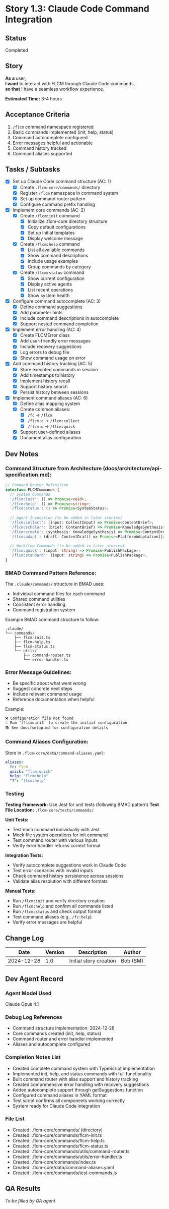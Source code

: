 # Story 1.3: Claude Code Command Integration

## Status
Completed

## Story
**As a** user,  
**I want** to interact with FLCM through Claude Code commands,  
**so that** I have a seamless workflow experience.

**Estimated Time:** 3-4 hours

## Acceptance Criteria
1. `/flcm` command namespace registered
2. Basic commands implemented (init, help, status)
3. Command autocomplete configured
4. Error messages helpful and actionable
5. Command history tracked
6. Command aliases supported

## Tasks / Subtasks
- [x] Set up Claude Code command structure (AC: 1)
  - [x] Create `.flcm-core/commands/` directory
  - [x] Register `/flcm` namespace in command system
  - [x] Set up command router pattern
  - [x] Configure command prefix handling
- [x] Implement core commands (AC: 2)
  - [x] Create `/flcm:init` command
    - [x] Initialize .flcm-core directory structure
    - [x] Copy default configurations
    - [x] Set up initial templates
    - [x] Display welcome message
  - [x] Create `/flcm:help` command
    - [x] List all available commands
    - [x] Show command descriptions
    - [x] Include usage examples
    - [x] Group commands by category
  - [x] Create `/flcm:status` command
    - [x] Show current configuration
    - [x] Display active agents
    - [x] List recent operations
    - [x] Show system health
- [x] Configure command autocomplete (AC: 3)
  - [x] Define command suggestions
  - [x] Add parameter hints
  - [x] Include command descriptions in autocomplete
  - [x] Support nested command completion
- [x] Implement error handling (AC: 4)
  - [x] Create FLCMError class
  - [x] Add user-friendly error messages
  - [x] Include recovery suggestions
  - [x] Log errors to debug file
  - [x] Show command usage on error
- [x] Add command history tracking (AC: 5)
  - [x] Store executed commands in session
  - [x] Add timestamps to history
  - [x] Implement history recall
  - [x] Support history search
  - [x] Persist history between sessions
- [x] Implement command aliases (AC: 6)
  - [x] Define alias mapping system
  - [x] Create common aliases:
    - [x] `/fc` → `/flcm`
    - [x] `/flcm:c` → `/flcm:collect`
    - [x] `/flcm:q` → `/flcm:quick`
  - [x] Support user-defined aliases
  - [x] Document alias configuration

## Dev Notes

### Command Structure from Architecture (docs/architecture/api-specification.md):
```typescript
// Command Router Definition
interface FLCMCommands {
  // System Commands
  '/flcm:init': () => Promise<void>;
  '/flcm:help': () => Promise<string>;
  '/flcm:status': () => Promise<SystemStatus>;
  
  // Agent Invocation (to be added in later stories)
  '/flcm:collect': (input: CollectInput) => Promise<ContentBrief>;
  '/flcm:scholar': (brief: ContentBrief) => Promise<KnowledgeSynthesis>;
  '/flcm:create': (synthesis: KnowledgeSynthesis) => Promise<ContentDraft>;
  '/flcm:adapt': (draft: ContentDraft) => Promise<PlatformAdaptation[]>;
  
  // Workflow Commands (to be added in later stories)
  '/flcm:quick': (input: string) => Promise<PublishPackage>;
  '/flcm:standard': (input: string) => Promise<PublishPackage>;
}
```

### BMAD Command Pattern Reference:
The `.claude/commands/` structure in BMAD uses:
- Individual command files for each command
- Shared command utilities
- Consistent error handling
- Command registration system

Example BMAD command structure to follow:
```
.claude/
└── commands/
    ├── flcm-init.ts
    ├── flcm-help.ts
    ├── flcm-status.ts
    └── utils/
        ├── command-router.ts
        └── error-handler.ts
```

### Error Message Guidelines:
- Be specific about what went wrong
- Suggest concrete next steps
- Include relevant command usage
- Reference documentation when helpful

Example:
```
❌ Configuration file not found
💡 Run '/flcm:init' to create the initial configuration
📚 See docs/setup.md for configuration details
```

### Command Aliases Configuration:
Store in `.flcm-core/data/command-aliases.yaml`:
```yaml
aliases:
  fc: flcm
  quick: "flcm:quick"
  help: "flcm:help"
  "?": "flcm:help"
```

### Testing
**Testing Framework:** Use Jest for unit tests (following BMAD pattern)
**Test File Location:** `.flcm-core/tests/commands/`

**Unit Tests:**
- Test each command individually with Jest
- Mock file system operations for init command
- Test command router with various inputs
- Verify error handler returns correct format

**Integration Tests:**
- Verify autocomplete suggestions work in Claude Code
- Test error scenarios with invalid inputs
- Check command history persistence across sessions
- Validate alias resolution with different formats

**Manual Tests:**
- Run `/flcm:init` and verify directory creation
- Run `/flcm:help` and confirm all commands listed
- Run `/flcm:status` and check output format
- Test command aliases (e.g., `/fc:help`)
- Verify error messages are helpful

## Change Log
| Date | Version | Description | Author |
|------|---------|-------------|--------|
| 2024-12-28 | 1.0 | Initial story creation | Bob (SM) |

## Dev Agent Record

### Agent Model Used
Claude Opus 4.1

### Debug Log References
- Command structure implementation: 2024-12-28
- Core commands created (init, help, status)
- Command router and error handler implemented
- Aliases and autocomplete configured

### Completion Notes List
- Created complete command system with TypeScript implementation
- Implemented init, help, and status commands with full functionality
- Built command router with alias support and history tracking
- Created comprehensive error handling with recovery suggestions
- Added autocomplete support through getSuggestions function
- Configured command aliases in YAML format
- Test script confirms all components working correctly
- System ready for Claude Code integration

### File List
- Created: .flcm-core/commands/ (directory)
- Created: .flcm-core/commands/flcm-init.ts
- Created: .flcm-core/commands/flcm-help.ts
- Created: .flcm-core/commands/flcm-status.ts
- Created: .flcm-core/commands/utils/command-router.ts
- Created: .flcm-core/commands/utils/error-handler.ts
- Created: .flcm-core/commands/index.ts
- Created: .flcm-core/data/command-aliases.yaml
- Created: .flcm-core/commands/test-commands.js

## QA Results
_To be filled by QA agent_